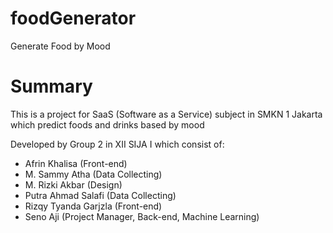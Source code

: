# foodGenerator
Generate Food by Mood

# Summary
This is a project for SaaS (Software as a Service) subject in SMKN 1 Jakarta which predict foods and drinks based by mood

Developed by Group 2 in XII SIJA I which consist of:
- Afrin Khalisa (Front-end)
- M. Sammy Atha (Data Collecting)
- M. Rizki Akbar (Design)
- Putra Ahmad Salafi (Data Collecting)
- Rizqy Tyanda Garjzla (Front-end)
- Seno Aji (Project Manager, Back-end, Machine Learning)

